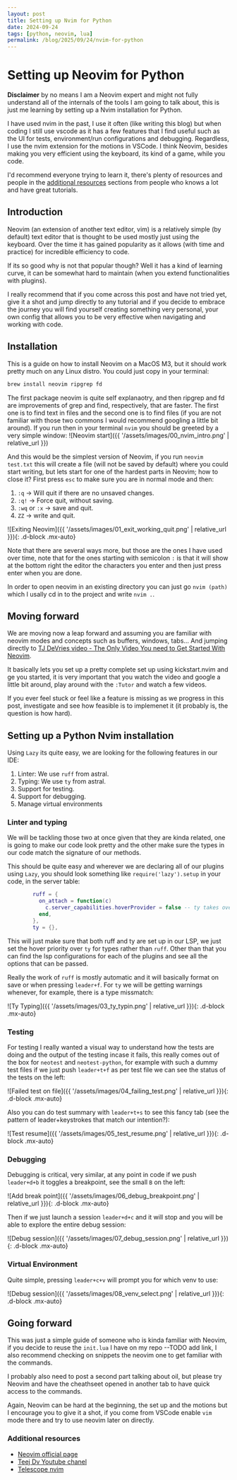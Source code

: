 ```yaml
---
layout: post
title: Setting up Nvim for Python
date: 2024-09-24
tags: [python, neovim, lua]
permalink: /blog/2025/09/24/nvim-for-python
---
```


# Setting up Neovim for Python

**Disclaimer** by no means I am a Neovim expert and might not fully understand all of the internals of the tools I am going to talk about, this is just me learning by setting up a Nvim installation for Python.

I have used nvim in the past, I use it often (like writing this blog) but when coding I still use vscode as it has a few features that I find useful such as the UI for tests, environment/run configurations and debugging.
Regardless, I use the nvim extension for the motions in VSCode. I think Neovim, besides making you very efficient using the keyboard, its kind of a game, while you code.

I'd recommend everyone trying to learn it, there's plenty of resources and people in the [additional resources](#additional-resources) sections from people who knows a lot and have great tutorials.

## Introduction

Neovim (an extension of another text editor, vim) is a relatively simple (by default) text editor that is thought to be used mostly just using the keyboard. Over the time it has gained popularity as it allows (with time and practice) for incredible efficiency to code.

If its so good why is not that popular though? Well it has a kind of learning curve, it can be somewhat hard to maintain (when you extend functionalities with plugins).

I really recommend that if you come across this post and have not tried yet, give it a shot and jump directly to any tutorial and if you decide to embrace the journey you will find yourself creating something very personal, your own config that allows you to be very effective when navigating and working with code.

## Installation

This is a guide on how to install Neovim on a MacOS M3, but it should work pretty much on any Linux distro. You could just copy in your terminal:

```sh
brew install neovim ripgrep fd
```
The first package neovim is quite self explanaotry, and then ripgrep and fd are improvements of grep and find, respectively, that are faster. The first one is to find text in files and the second one is to find files (if you are not familiar with those two commons I would recommend googling a little bit around).
If you run then in your terminal `nvim` you should be greeted by a very simple window:
![Neovim start]({{ '/assets/images/00_nvim_intro.png' | relative_url }})

And this would be the simplest version of Neovim, if you run `neovim test.txt` this will create a file (will not be saved by default) where you could start writing, but lets start for one of the hardest parts in Neovim; how to close it? First press `esc` to make sure you are in normal mode and then:

1. `:q` -> Will quit if there are no unsaved changes.
2. `:q!` -> Force quit, without saving.
3. `:wq` or `:x` -> save and quit.
4. `ZZ` -> write and quit.

![Exiting Neovim]({{ '/assets/images/01_exit_working_quit.png' | relative_url }}){: .d-block .mx-auto}

Note that there are several ways more, but those are the ones I have used over time, note that for the ones starting with semicolon `:` is that it will show at the bottom right the editor the characters you enter and then just press enter when you are done.

In order to open neovim in an existing directory you can just go `nvim (path)` which I usally cd in to the project and write `nvim .`.


## Moving forward 

We are moving now a leap forward and assuming you are familiar with neovim modes and concepts such as buffers, windows, tabs... And jumping directly to [TJ DeVries video - The Only Video You need to Get Started With Neovim](https://www.youtube.com/watch?v=m8C0Cq9Uv9o).

It basically lets you set up a pretty complete set up using kickstart.nvim and ge you started, it is very important that you watch the video and google a little bit around, play around with the `:Tutor` and watch a few videos.

If you ever feel stuck or feel like a feature is missing as we progress in this post, investigate and see how feasible is to implemenet it (it probably is, the question is how hard).

## Setting up a Python Nvim installation

Using `Lazy` its quite easy, we are looking for the following features in our IDE:

1. Linter: We use `ruff` from astral.
2. Typing: We use `ty` from astral.
3. Support for testing.
4. Support for debugging.
5. Manage virtual environments


### Linter and typing

We will be tackling those two at once given that they are kinda related, one is going to make our code look pretty and the other make sure the types in our code match the signature of our methods.

This should be quite easy and wherever we are declaring all of our plugins using `Lazy`, you should look something like `require('lazy').setup` in your code, in the server table:

```lua
        ruff = {
          on_attach = function(c)
            c.server_capabilities.hoverProvider = false -- ty takes over hover
          end,
        },
        ty = {},

```

This will just make sure that both ruff and ty are set up in our LSP, we just set the hover priority over `ty` for types rather than `ruff`. Other than that you can find the lsp configurations for each of the plugins and see all the options that can be passed.

Really the work of `ruff` is mostly automatic and it will basically format on save or when pressing `leader+f`. For `ty` we will be getting warnings whenever, for example, there is a type missmatch:

![Ty Typing]({{ '/assets/images/03_ty_typin.png' | relative_url }}){: .d-block .mx-auto}


### Testing

For testing I really wanted a visual way to understand how the tests are doing and the output of the testing incase it fails, this really comes out of the box for `neotest` and `neotest-python`, for example with such a dummy test files if we just push `leader+t+f` as per test file we can see the status of the tests on the left:

![Failed test on file]({{ '/assets/images/04_failing_test.png' | relative_url }}){: .d-block .mx-auto}


Also you can do test summary with `leader+t+s` to see this fancy tab (see the pattern of leader+keystrokes that match our intention?):

![Test resume]({{ '/assets/images/05_test_resume.png' | relative_url }}){: .d-block .mx-auto}


### Debugging

Debugging is critical, very similar, at any point in code if we push `leader+d+b` it toggles a breakpoint, see the small `B` on the left:

![Add break point]({{ '/assets/images/06_debug_breakpoint.png' | relative_url }}){: .d-block .mx-auto}

Then if we just launch a session `leader+d+c` and it will stop and you will be able to explore the entire debug session:

![Debug session]({{ '/assets/images/07_debug_session.png' | relative_url }}){: .d-block .mx-auto}

### Virtual Environment

Quite simple, pressing `leader+c+v` will prompt you for which venv to use:

![Debug session]({{ '/assets/images/08_venv_select.png' | relative_url }}){: .d-block .mx-auto}

## Going forward

This was just a simple guide of someone who is kinda familiar with Neovim, if you decide to reuse the `init.lua` I have on my repo --TODO add link, I also recommend checking on snippets the neovim one to get familiar with the commands.


I probably also need to post a second part talking about oil, but please try Neovim and have the cheathseet opened in another tab to have quick access to the commands.


Again, Neovim can be hard at the beginning, the set up and the motions but I encourage you to give it a shot, if you come from VSCode enable `vim` mode there and try to use neovim later on directly.



### Additional resources

- [Neovim official page](https://neovim.io/)
- [Teej Dv Youtube chanel](https://www.youtube.com/@teej_dv/videos)
- [Telescope nvim](https://www.youtube.com/watch?v=iqdCshrIKIg)
